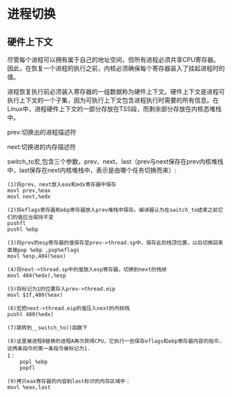 # 进程切换
## 硬件上下文
尽管每个进程可以拥有属于自己的地址空间，但所有进程必须共享CPU寄存器。因此，在恢复一个进程的执行之前，内核必须确保每个寄存器装入了挂起进程时的值。

进程恢复执行前必须装入寄存器的一组数据称为硬件上下文。硬件上下文是进程可执行上下文的一个子集，因为可执行上下文包含进程执行时需要的所有信息。在Linux中，进程硬件上下文的一部分存放在TSS段，而剩余部分存放在内核态堆栈中。

prev:切换出的进程描述符

next:切换进的内存描述符

switch_to宏,包含三个参数，prev、next、last（prev与next保存在prev内核堆栈中，last保存在next内核堆栈中，表示是由哪个任务切换而来）:

	(1)将prev、next放入eax和edx寄存器中保存
	movl prev,%eax
	movl next,%edx

	(2)将eflags寄存器和ebp寄存器放入prev堆栈中保存。编译器认为在switch_to结束之前它们的值应当保持不变
	pushfl
	pushl %ebp

	(3)将prev的esp寄存器的值保存至prev->thread.sp中，保存此刻栈顶位置，以后切换回来直接pop %ebp ,pop%eflags
	movl %esp,484(%eax)

	(4)将next->thread.sp中的值放入esp寄存器，切换到next的栈帧
	movl 484(%edx),%esp

	(5)将标记为1的位置存入prev->thread.eip
	movl $1f,480(%eax)

	(6)宏把next->thread.eip的值压入next的内核栈
	pushl 480(%edx)

	(7)跳转到__switch_to()函数下

	(8)这里被进程B替换的进程A再次获得CPU，它执行一些保存eflags和ebp寄存器内容的指令，这两条指令的第一条指令被标记为1.
	1：
		popl %ebp
		popfl

	(9)拷贝eax寄存器的内容到last标识的内存区域中：
	movl %eax,last

